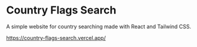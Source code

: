 # Country Flags Search
A simple website for country searching made with React and Tailwind CSS.

https://country-flags-search.vercel.app/
